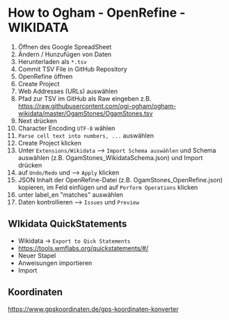 # How to Ogham - OpenRefine - WIKIDATA

1. Öffnen des Google SpreadSheet
2. Ändern / Hunzufügen von Daten
3. Herunterladen als `*.tsv`
4. Commit TSV File in GitHub Repository
5. OpenRefine öffnen
6. Create Project
7. Web Addresses (URLs) auswählen
8. Pfad zur TSV im GitHub als Raw eingeben z.B. https://raw.githubusercontent.com/ogi-ogham/ogham-wikidata/master/OgamStones/OgamStones.tsv
9. Next drücken
10. Character Encoding `UTF-8` wählen
11. `Parse cell text into numbers, ...` auswählen
12. Create Project klicken
13. Unter `Extensions/Wikidata` --> `Import Schema auswählen` und Schema auswählen (z.B. OgamStones_WikidataSchema.json) und Import drücken
14. auf `Undo/Redo` und --> `Apply` klicken
15. JSON Inhalt der OpenRefine-Datei (z.B. OgamStones_OpenRefine.json) kopieren, im Feld einfügen und auf `Perform Operations`  klicken
16. unter label_en "matches" auswählen
16. Daten kontrollieren --> `Issues` und `Preview`

## WIkidata QuickStatements

* Wikidata -> `Export to Qick Statements`
* https://tools.wmflabs.org/quickstatements/#/
* Neuer Stapel
* Anweisungen importieren
* Import

## Koordinaten

https://www.gpskoordinaten.de/gps-koordinaten-konverter
